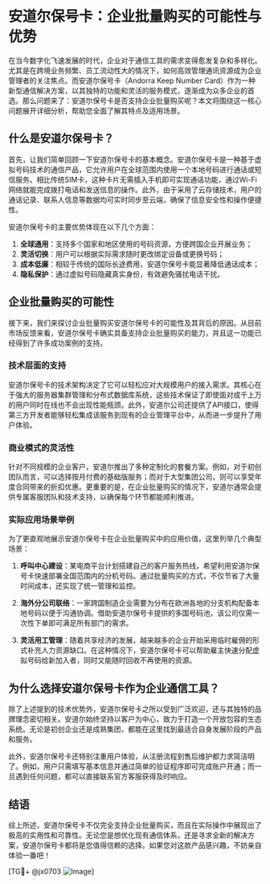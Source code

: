 # 安道尔保号卡：企业批量购买的可能性与优势

在当今数字化飞速发展的时代，企业对于通信工具的需求变得愈发复杂和多样化。尤其是在跨境业务频繁、员工流动性大的情况下，如何高效管理通讯资源成为企业管理者的关注焦点。而安道尔保号卡（Andorra Keep Number Card）作为一种新型通信解决方案，以其独特的功能和灵活的服务模式，逐渐成为众多企业的首选。那么问题来了：安道尔保号卡是否支持企业批量购买呢？本文将围绕这一核心问题展开详细分析，帮助您全面了解其特点及适用场景。

## 什么是安道尔保号卡？

首先，让我们简单回顾一下安道尔保号卡的基本概念。安道尔保号卡是一种基于虚拟号码技术的通信产品，它允许用户在全球范围内使用一个本地号码进行通话或短信服务。相比传统SIM卡，这种卡片无需插入手机即可实现通话功能，通过Wi-Fi网络就能完成拨打电话和发送信息的操作。此外，由于采用了云存储技术，用户的通话记录、联系人信息等数据均可实时同步至云端，确保了信息安全性和操作便捷性。

安道尔保号卡的主要优势体现在以下几个方面：

1. **全球通用**：支持多个国家和地区使用的号码资源，方便跨国企业开展业务；
2. **灵活切换**：用户可以根据实际需求随时更改绑定设备或更换号码；
3. **成本低廉**：相较于传统的国际长途费用，安道尔保号卡能显著降低通话成本；
4. **隐私保护**：通过虚拟号码隐藏真实身份，有效避免骚扰电话干扰。

## 企业批量购买的可能性

接下来，我们来探讨企业批量购买安道尔保号卡的可能性及其背后的原因。从目前市场反馈来看，安道尔保号卡确实具备支持企业批量购买的能力，并且这一功能已经得到了许多成功案例的支持。

### 技术层面的支持

安道尔保号卡的技术架构决定了它可以轻松应对大规模用户的接入需求。其核心在于强大的服务器集群管理和分布式数据库系统，这些技术保证了即使面对成千上万的用户同时在线也不会出现性能瓶颈。此外，安道尔公司还提供了API接口，使得第三方开发者能够轻松集成该服务到现有的企业管理平台中，从而进一步提升了用户体验。

### 商业模式的灵活性

针对不同规模的企业客户，安道尔推出了多种定制化的套餐方案。例如，对于初创团队而言，可以选择按月付费的基础版服务；而对于大型集团公司，则可以享受年度合同带来的折扣优惠。更重要的是，在企业批量购买的情况下，安道尔通常会提供专属客服团队和技术支持，以确保每个环节都能顺利推进。

### 实际应用场景举例

为了更直观地展示安道尔保号卡在企业批量购买中的应用价值，这里列举几个典型场景：

1. **呼叫中心建设**：某电商平台计划搭建自己的客户服务热线，希望利用安道尔保号卡快速部署全国范围内的分机号码。通过批量购买的方式，不仅节省了大量时间成本，还实现了统一管理和监控。
   
2. **海外分公司联络**：一家跨国制造企业需要为分布在欧洲各地的分支机构配备本地号码以便于沟通协调。借助安道尔保号卡提供的多国号码池，该公司仅需一次性下单即可满足所有部门的需求。

3. **灵活用工管理**：随着共享经济的发展，越来越多的企业开始采用临时雇佣的形式补充人力资源缺口。在这种情况下，安道尔保号卡可以帮助雇主快速分配虚拟号码给新加入者，同时又能随时回收不再使用的资源。

## 为什么选择安道尔保号卡作为企业通信工具？

除了上述提到的技术优势外，安道尔保号卡之所以受到广泛欢迎，还与其独特的品牌理念密切相关。安道尔始终坚持以客户为中心，致力于打造一个开放包容的生态系统。无论是初创企业还是成熟集团，都能在这里找到最适合自身发展阶段的产品和服务。

此外，安道尔保号卡还特别注重用户体验，从注册流程到售后维护都力求简洁明了。例如，用户只需填写基本信息并通过简单的验证程序即可完成账户开通；而一旦遇到任何问题，都可以直接联系官方客服获得及时响应。

## 结语

综上所述，安道尔保号卡不仅完全支持企业批量购买，而且在实际操作中展现出了极高的实用性和可靠性。无论您是想优化现有通信体系，还是寻求全新的解决方案，安道尔保号卡都将是您值得信赖的选择。如果您对这款产品感兴趣，不妨亲自体验一番吧！

[TG💪+ @jx0703 ![Image](https://github.com/user-attachments/assets/dbca1d08-cadb-493c-b0ec-ad6f7a83f270)]